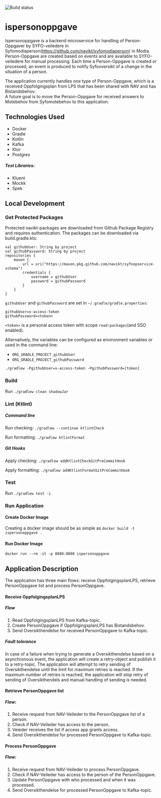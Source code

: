 ![Build status](https://github.com/navikt/ispersonoppgave/workflows/main/badge.svg?branch=master)

# ispersonoppgave
Ispersonoppgave is a backend microservice for handling of Person-Oppgaver by SYFO-veiledere in Syfomodiaperson(https://github.com/navikt/syfomodiaperson) in Modia.
Person-Oppgave are created based on events and are available to SYFO-veiledere for manual processing.
Each time a Person-Oppgave is created or processed, an event is produced to notify Syfooversikt of a change in the situation of a person.

The application currently handles one type of Person-Oppgave, which is a received Oppfolgingsplan from LPS that has been shared with NAV and has Bistandsbehov.\
A future goal is to move the Person-Oppgave for received answers to Motebehov from Syfomotebehov to this application.

## Technologies Used
* Docker
* Gradle
* Kotlin
* Kafka
* Ktor
* Postgres

##### Test Libraries:
* Kluent
* Mockk
* Spek

## Local Development

### Get Protected Packages
Protected navikt-packages are downloaded from Github Package Registry and requires authentication.
The packages can be downloaded via build.gradle.kts:
```
val githubUser: String by project
val githubPassword: String by project
repositories {
    maven {
        url = uri("https://maven.pkg.github.com/navikt/syfoopservice-schema")
        credentials {
            username = githubUser
            password = githubPassword
        }
    }
}
```

`githubUser` and `githubPassword` are set in `~/.gradle/gradle.properties`:

```
githubUser=x-access-token
githubPassword=<token>
```

`<token>` is a personal access token with scope `read:packages`(and SSO enabled).

Alternatively, the variables can be configured as environment variables or used in the command line:

* `ORG_GRADLE_PROJECT_githubUser`
* `ORG_GRADLE_PROJECT_githubPassword`

```
./gradlew -PgithubUser=x-access-token -PgithubPassword=[token]
```

### Build
Run `./gradlew clean shadowJar`

### Lint (Ktlint)
##### Command line
Run checking: `./gradlew --continue ktlintCheck`

Run formatting: `./gradlew ktlintFormat`
##### Git Hooks
Apply checking: `./gradlew addKtlintCheckGitPreCommitHook`

Apply formatting: `./gradlew addKtlintFormatGitPreCommitHook`

### Test
Run `./gradlew test -i`

### Run Application

#### Create Docker Image
Creating a docker image should be as simple as `docker build -t ispersonoppgave .`

#### Run Docker Image
`docker run --rm -it -p 8080:8080 ispersonoppgave`

## Application Description
The application has three main flows:
receive OppfolgingsplanLPS, retrieve PersonOppgave list and process PersonOppgave.

#### Receive OppfolgingsplanLPS
##### Flow
1. Read OppfolgingsplanLPS from Kafka-topic.
2. Create PersonOppgave if OppfolgingsplanLPS has Bistandsbehov.
3. Send Oversikthendelse for received PersonOppgave to Kafka-topic.

##### Fault tolerance
In case of a failure when trying to generate a Oversikthendelse based on a asynchronous event,
the application will create a retry-object and publish it to a retry-topic.
The application will attempt to retry sending of Oversikthendelse until the limit for maximum retries is reached.
If the maximum number of retries is reached, the application will stop retry of sending of Oversikthendels and manual handling of sending is needed.

#### Retrieve PersonOppgave list
##### Flow:
1. Receive request from NAV-Veileder to the PersonOppgave list of a person.
2. Check if NAV-Veileder has access to the person.
3. Veieder receives the list if access app grants access.
4. Send Oversikthendelse for processed PersonOppgave to Kafka-topic.

#### Process PersonOppgave
##### Flow:
1. Receive request from NAV-Veileder to process PersonOppgave.
2. Check if NAV-Veileder has access to the person of the PersonOppgave.
2. Update PersonOppgave with who processed and when it was processed.
3. Send Oversikthendelse for processed PersonOppgave to Kafka-topic.
